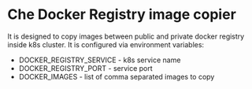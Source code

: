 # Che Docker Registry image copier

It is designed to copy images between public and private docker registry inside k8s cluster. It is configured via environment variables:

* DOCKER_REGISTRY_SERVICE - k8s service name
* DOCKER_REGISTRY_PORT - service port
* DOCKER_IMAGES - list of comma separated images to copy
